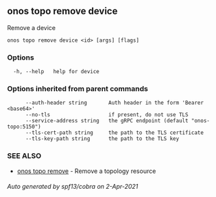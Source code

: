 ## onos topo remove device

Remove a device

```
onos topo remove device <id> [args] [flags]
```

### Options

```
  -h, --help   help for device
```

### Options inherited from parent commands

```
      --auth-header string       Auth header in the form 'Bearer <base64>'
      --no-tls                   if present, do not use TLS
      --service-address string   the gRPC endpoint (default "onos-topo:5150")
      --tls-cert-path string     the path to the TLS certificate
      --tls-key-path string      the path to the TLS key
```

### SEE ALSO

* [onos topo remove](onos_topo_remove.md)	 - Remove a topology resource

###### Auto generated by spf13/cobra on 2-Apr-2021

